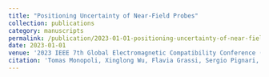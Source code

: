 ```yaml
---
title: "Positioning Uncertainty of Near-Field Probes"
collection: publications
category: manuscripts
permalink: /publication/2023-01-01-positioning-uncertainty-of-near-field-probes
date: 2023-01-01
venue: '2023 IEEE 7th Global Electromagnetic Compatibility Conference (GEMCCON)'
citation: 'Tomas Monopoli, Xinglong Wu, Flavia Grassi, Sergio Pignari, Karl-Friedrich Wolf. (2023). &quot;Positioning Uncertainty of Near-Field Probes&quot; <i>2023 IEEE 7th Global Electromagnetic Compatibility Conference (GEMCCON)</i>.'
---
```


